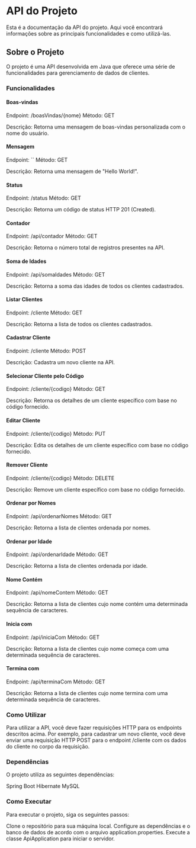 # API do Projeto
Esta é a documentação da API do projeto. Aqui você encontrará informações sobre as principais funcionalidades e como utilizá-las.

## Sobre o Projeto
O projeto é uma API desenvolvida em Java que oferece uma série de funcionalidades para gerenciamento de dados de clientes.

### Funcionalidades

#### Boas-vindas
Endpoint: /boasVindas/{nome} Método: GET

Descrição: Retorna uma mensagem de boas-vindas personalizada com o nome do usuário.

#### Mensagem
Endpoint: `` Método: GET

Descrição: Retorna uma mensagem de "Hello World!".

#### Status
Endpoint: /status Método: GET

Descrição: Retorna um código de status HTTP 201 (Created).

#### Contador
Endpoint: /api/contador Método: GET

Descrição: Retorna o número total de registros presentes na API.

#### Soma de Idades
Endpoint: /api/somaIdades Método: GET

Descrição: Retorna a soma das idades de todos os clientes cadastrados.

#### Listar Clientes
Endpoint: /cliente Método: GET

Descrição: Retorna a lista de todos os clientes cadastrados.

#### Cadastrar Cliente
Endpoint: /cliente Método: POST

Descrição: Cadastra um novo cliente na API.

#### Selecionar Cliente pelo Código
Endpoint: /cliente/{codigo} Método: GET

Descrição: Retorna os detalhes de um cliente específico com base no código fornecido.

#### Editar Cliente
Endpoint: /cliente/{codigo} Método: PUT

Descrição: Edita os detalhes de um cliente específico com base no código fornecido.

#### Remover Cliente
Endpoint: /cliente/{codigo} Método: DELETE

Descrição: Remove um cliente específico com base no código fornecido.

#### Ordenar por Nomes
Endpoint: /api/ordenarNomes Método: GET

Descrição: Retorna a lista de clientes ordenada por nomes.

#### Ordenar por Idade
Endpoint: /api/ordenarIdade Método: GET

Descrição: Retorna a lista de clientes ordenada por idade.

#### Nome Contém
Endpoint: /api/nomeContem Método: GET

Descrição: Retorna a lista de clientes cujo nome contém uma determinada sequência de caracteres.

#### Inicia com
Endpoint: /api/iniciaCom Método: GET

Descrição: Retorna a lista de clientes cujo nome começa com uma determinada sequência de caracteres.

#### Termina com
Endpoint: /api/terminaCom Método: GET

Descrição: Retorna a lista de clientes cujo nome termina com uma determinada sequência de caracteres.

### Como Utilizar
Para utilizar a API, você deve fazer requisições HTTP para os endpoints descritos acima. Por exemplo, para cadastrar um novo cliente, você deve enviar uma requisição HTTP POST para o endpoint /cliente com os dados do cliente no corpo da requisição.

### Dependências
O projeto utiliza as seguintes dependências:

Spring Boot
Hibernate
MySQL

### Como Executar
Para executar o projeto, siga os seguintes passos:

Clone o repositório para sua máquina local.
Configure as dependências e o banco de dados de acordo com o arquivo application.properties.
Execute a classe ApiApplication para iniciar o servidor.

